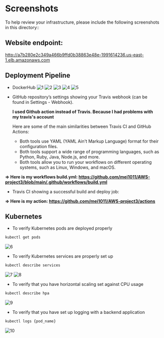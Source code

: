 # Screenshots
To help review your infrastructure, please include the following screenshots in this directory::

## Website endpoint:
http://a7b280e2c349a466b9ffd0b38863e48e-1991614236.us-east-1.elb.amazonaws.com

## Deployment Pipeline
* DockerHub
  ![1](https://github.com/mei1011/AWS-project3/assets/136874890/7b1e66ff-9f60-408a-97a2-a369ea2bafa1)
  ![2](https://github.com/mei1011/AWS-project3/assets/136874890/66ce828a-b57d-4a4d-bfa9-14ed74459706)
  ![3](https://github.com/mei1011/AWS-project3/assets/136874890/bf79c2cc-103d-4387-8b2b-1f641e08b76f)
  ![4](https://github.com/mei1011/AWS-project3/assets/136874890/19044249-ff7f-48c8-8cef-3ddc8dfcbbf1)
  ![5](https://github.com/mei1011/AWS-project3/assets/136874890/6f118ef5-de55-4c24-9ef7-d899073a4d54)

* GitHub repository’s settings showing your Travis webhook (can be found in Settings - Webhook).

  **I used Github action instead of Travis. Because I had problems with my travis's account**

   Here are some of the main similarities between Travis CI and GitHub Actions:

  - Both tools use YAML (YAML Ain't Markup Language) format for their configuration files.
  - Both tools support a wide range of programming languages, such as Python, Ruby, Java, Node.js, and more.
  - Both tools allow you to run your workflows on different operating systems, such as Linux, Windows, and macOS.
    
**=>  Here is my workflows build.yml: https://github.com/mei1011/AWS-project3/blob/main/.github/workflows/build.yml**

* Travis CI showing a successful build and deploy job:
  
**=> Here is my action: https://github.com/mei1011/AWS-project3/actions**
  
## Kubernetes
* To verify Kubernetes pods are deployed properly
```bash
kubectl get pods
```
![6](https://github.com/mei1011/AWS-project3/assets/136874890/0b5f3410-98a9-42cd-b4ce-3e089768578c)

* To verify Kubernetes services are properly set up
```bash
kubectl describe services
```
![7](https://github.com/mei1011/AWS-project3/assets/136874890/17134b54-ea06-4f8b-90ed-1d65003fc50e)
![8](https://github.com/mei1011/AWS-project3/assets/136874890/1e3e91c3-6723-436f-a4d7-d29879fa5802)

* To verify that you have horizontal scaling set against CPU usage
```bash
kubectl describe hpa
```
![9](https://github.com/mei1011/AWS-project3/assets/136874890/cefeaf0b-cb4c-4ee0-a956-fb7b51b03a4b)

* To verify that you have set up logging with a backend application
```bash
kubectl logs {pod_name}
```
![10](https://github.com/mei1011/AWS-project3/assets/136874890/88847eba-10a7-455b-8cd2-323183db816d)
